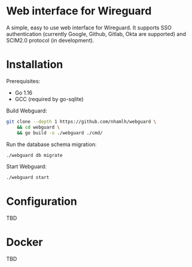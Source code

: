 # Web interface for Wireguard

A simple, easy to use web interface for Wireguard. It supports SSO authentication (currently Google, Github, Gitlab, Okta are supported) and SCIM2.0 protocol (in development).

# Installation

Prerequisites:

- Go 1.16
- GCC (required by go-sqlite)

Build Webguard:

```sh
git clone --depth 1 https://github.com/nhamlh/webguard \
    && cd webguard \
    && go build -o ./webguard ./cmd/
```

Run the database schema migration:

```sh
./webguard db migrate
```

Start Webguard:

```sh
./webguard start
```

# Configuration

TBD

# Docker

TBD
